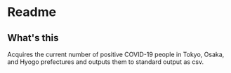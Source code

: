 # Readme

## What's this
Acquires the current number of positive COVID-19 people in Tokyo, Osaka, and Hyogo prefectures and outputs them to standard output as csv.

